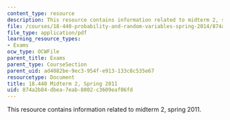 ```yaml
---
content_type: resource
description: This resource contains information related to midterm 2, spring 2011.
file: /courses/18-440-probability-and-random-variables-spring-2014/874a2b84dbea7eab8002c3609eaf06fd_MIT18_440S14_mid2_s2011.pdf
file_type: application/pdf
learning_resource_types:
- Exams
ocw_type: OCWFile
parent_title: Exams
parent_type: CourseSection
parent_uid: ad4082be-9ec3-954f-e913-133c8c535e67
resourcetype: Document
title: 18.440 Midterm 2, Spring 2011
uid: 874a2b84-dbea-7eab-8002-c3609eaf06fd
---
```

This resource contains information related to midterm 2, spring 2011.

